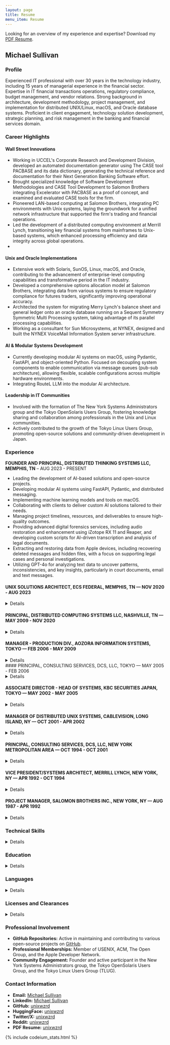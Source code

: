 ```yaml
---
layout: page
title: Resume
menu_item: Resume
---
```


Looking for an overview of my experience and expertise? Download my [PDF Resume](/assets/documents/SullivanMichael_IT_AI_ML_Unix_42020819.pdf).

## Michael Sullivan

### Profile
Experienced IT professional with over 30 years in the technology industry, including 15 years of managerial experience in the financial sector. Expertise in IT financial transactions operations, regulatory compliance, budget management, and vendor relations. Strong background in architecture, development methodology, project management, and implementation for distributed UNIX/Linux, macOS, and Oracle database systems. Proficient in client engagement, technology solution development, strategic planning, and risk management in the banking and financial services domain.

### Career Highlights

#### Wall Street Innovations

- Working in UCCEL's Corporate Research and Development Division, developed an automated documentation generator using The CASE tool PACBASE and its data dictionary, generating the technical reference and documentation for their Next Generation Banking Software effort.
- Brought specialized knowledge of Software Development Methodologies and CASE Tool Development to Salomon Brothers integrating Excelerator with PACBASE as a proof of concept, and examined and evaluated CASE tools for the firm.
- Pioneered LAN-based computing at Salomon Brothers, integrating PC environments with Unix systems, laying the groundwork for a unified network infrastructure that supported the firm's trading and financial operations.
- Led the development of a distributed computing environment at Merrill Lynch, transitioning key financial systems from mainframes to Unix-based systems, which enhanced processing efficiency and data integrity across global operations.
- 
#### Unix and Oracle Implementations

- Extensive work with Solaris, SunOS, Linux, macOS, and Oracle, contributing to the advancement of enterprise-level computing capabilities and transformative period in the IT industry.
- Developed a comprehensive options allocation model at Salomon Brothers, integrating data from various systems to ensure regulatory compliance for futures traders, significantly improving operational accuracy.
- Architected the system for migrating Merry Lynch's balance sheet and general ledger onto an oracle database running on a Sequent Symmetry Symmetric Multi Processing system, taking advantage of its parallel processing capabilities.
- Working as a consultant for Sun Microsystems, at NYNEX, designed and built the NYNEX VoiceMail Information System server infrastructure.
 
#### AI & Modular Systems Development

- Currently developing modular AI systems on macOS, using Pydantic, FastAPI, and object-oriented Python. Focused on decoupling system components to enable communication via message queues (pub-sub architecture), allowing flexible, scalable configurations across multiple hardware environments.
- Integrating RouteL LLM into the modular AI architecture.

#### Leadership in IT Communities

- Involved with the formation of The New York Systems Administrators group and the Tokyo OpenSolaris Users Group, fostering knowledge sharing and collaboration among professionals in the Unix and Linux communities.
- Actively contributed to the growth of the Tokyo Linux Users Group, promoting open-source solutions and community-driven development in Japan.

### Experience

**FOUNDER AND PRINCIPAL, DISTRIBUTED THINKING SYSTEMS LLC, MEMPHIS, TN** – AUG 2023 - PRESENT
- Leading the development of AI-based solutions and open-source projects.
- Developing modular AI systems using FastAPI, Pydantic, and distributed messaging.
- Implementing machine learning models and tools on macOS.
- Collaborating with clients to deliver custom AI solutions tailored to their needs.
- Managing project timelines, resources, and deliverables to ensure high-quality outcomes.
- Providing advanced digital forensics services, including audio restoration and enhancement using iZotope RX 11 and Reaper, and developing custom scripts for AI-driven transcription and analysis of legal documents.
- Extracting and restoring data from Apple devices, including recovering deleted messages and hidden files, with a focus on supporting legal cases and personal investigations.
- Utilizing GPT-4o for analyzing text data to uncover patterns, inconsistencies, and key insights, particularly in court documents, email and text messages.

#### UNIX SOLUTIONS ARCHITECT, ECS FEDERAL, MEMPHIS, TN — NOV 2020 - AUG 2023
<details>
- Supported the US Postal Service's Unix/Linux environment.
- Provided full-scale release management using ServiceNow.
- Managed the applications release process in an Agile environment from development to production, ensuring quick and efficient delivery with contingency plans.
- Troubleshot logistics systems and applications issues across all environments for the US Postal Service.
- Provided Unix Systems Support for 900 Unix/Linux servers in development, test, QA, and production environments.
- Supported operating systems issues arising from applications, including performance tuning and permissions alignment.
</details>

#### PRINCIPAL, DISTRIBUTED COMPUTING SYSTEMS LLC, NASHVILLE, TN — MAY 2009 - NOV 2020
<details>
- Designed and implemented VPN and firewall services using pfSense, Snort, IPSec, and OpenVPN.
- Led an international team to create an IaaS appliance, managing storage, compute, and control components in a single rack.
- Designed a small/medium-sized business NAS storage appliance with data encryption, compression, and deduplication.
- Developed a backup service for DaaS cloud-based storage.
</details>

#### MANAGER - PRODUCTION DIV., AOZORA INFORMATION SYSTEMS, TOKYO — FEB 2006 - MAY 2009
<details>
- Managed a $33M budget and prepared reports for senior executives.
- Reduced costs through consolidation using VMware on Linux, achieving a 15% year-over-year savings for two years.
- Co-managed a team of 25 administrators and led project work.
- Built a CMDB for cataloging datacenter and desktop hardware, and implemented a cost allocation model for IT services.
</details>
#### PRINCIPAL, CONSULTING SERVICES, DCS, LLC, TOKYO — MAY 2005 - FEB 2006
<details>
- Managed the migration of internet services, including software upgrades and system configuration for a data center relocation.
- Created a proprietary online trading system for a private hedge fund in Tokyo.
</details>

#### ASSOCIATE DIRECTOR - HEAD OF SYSTEMS, KBC SECURITIES JAPAN, TOKYO — MAY 2002 - MAY 2005
<details>
- Managed a team of 5 employees and provided daily systems operations support.
- Supported global standardization of systems architecture and infrastructure.
- Managed market data support for Bloomberg and Reuters platforms.
</details>

#### MANAGER OF DISTRIBUTED UNIX SYSTEMS, CABLEVISION, LONG ISLAND, NY — OCT 2001 - APR 2002
<details>
- Managed a team of 15 UNIX Systems Administrators providing 24/7 support for critical operations.
- Oversaw a $1.5M annual budget and provided mentorship to junior staff.
</details>

#### PRINCIPAL, CONSULTING SERVICES, DCS, LLC, NEW YORK METROPOLITAN AREA — OCT 1994 - OCT 2001
<details>
- Managed teams of 4 to 15 UNIX Systems and Database Administrators.
- Designed and implemented strategic information system architecture for internet commerce applications.
- Developed and managed backup and recovery plans for client data centers.
- Clients: NYNEX, Sun Microsystems, SkyMall.com, Recollections Inc. (Zing), InsureMyTrip.com
</details>

#### VICE PRESIDENT/SYSTEMS ARCHITECT, MERRILL LYNCH, NEW YORK, NY — APR 1992 - OCT 1994
<details>
- Led the development and implementation of applications and systems architecture for a financial systems migration project.
- Provided development support and training to a staff of 200 developers.

**Awards:**

- Merrill Lynch President's Award for Excellence - First Quarter 1993 
</details>

#### PROJECT MANAGER, SALOMON BROTHERS INC., NEW YORK, NY — AUG 1987 - APR 1992 
<details>
- Designed, implemented, and supported a national network infrastructure for investment banking. 
- Managed a staff of 12 administrators and developers, and successfully managed the relocation of the investment banking group to a new headquarters. 

**Awards:**

- Business Technology Organization Communications Award – Feb 1991 
- Business Technology Organization Communications Award – Feb 1990.
</details>

### Technical Skills
<details>
- **Software:** iZotope RX11, Reaper DAW, Visual Studio Code, ServiceNow (Incident, Change, and Release Management), FastAPI, Pydantic, X Window System, ZFS, GFS, Veritas, Sun Disk Suite, Apache, Tomcat, LDAP, DNS, NIS, Sendmail, Git/GitHub, Subversion, CVS, NFS, CIFS, Secure Shell (SSH), Tripwire, NMAP, Snort, pfSense (Firewall, VPN, IDS), F5 Load Balancing.
- **Database:** Oracle 10g, 9i, 8i, PostgreSQL, MySQL, SQLite, Redis, Berkeley DB.
- **Programming:** Bourne/Korn/Bash Shell, Python, Perl, C, SQL, Ruby, HTML, XML, UML, JavaScript, PL/SQL.
- **Systems:** OpenSolaris, Solaris, Linux, macOS, OS X Server, VMWare, VirtualBox, Windows, MVS (z/OS), TSO.
- **Network Infrastructure:** TCP/IP, PPP, NTP, HTTP, SMTP, POP3, IMAP, SNMP, NNTP, NAT, Cisco Router Configuration, Firewalls, IPSec, OpenVPN, SSH Tunneling, Oracle SQL*Net, FIX, Bloomberg, Reuters, F5.
- **Applications:** Microsoft Office, iWork, Omni Graffle, Omni Plan.
- **Hardware:** Apple Silicon, Sun SPARC, Intel x86, EMC.
</details>

### Education
<details>
- **Vanderbilt University, Nashville, TN** - Post Graduate (PhD work), Neuroscience/Psychiatry, 2014 - 2016
- **University of Texas, Arlington, TX** - BBA, Information Systems, 1987
</details>

### Languages
<details>
- **English:** Native
- **Japanese:** Basic
</details>

### Licenses and Clearances
<details>

- **USPS Public Trust Clearance** - valid through November 2025
- **FAA License:** Private Pilot, Airplane Single/Multi Engine Land - Instrument Airplane
</details>

### Professional Involvement

- **GitHub Repositories:** Active in maintaining and contributing to various open-source projects on [GitHub](https://github.com/unixwzrd).
- **Professional Memberships:** Member of USENIX, ACM, The Open Group, and the Apple Developer Network.
- **Community Engagement:** Founder and active participant in the New York Systems Administrators group, the Tokyo OpenSolaris Users Group, and the Tokyo Linux Users Group (TLUG).

### Contact Information

- **Email:**  <a href="mailto:{{ site.author.email | encode_email }}" title="Michael Sullivan">Michael Sullivan</a>
- **LinkedIn:** [Michael Sullivan](https://www.linkedin.com/in/unixwzrd)
- **GitHub:** [unixwzrd](https://github.com/unixwzrd)
- **HuggingFace:** [unixwzrd](https://huggingface.co/unixwzrd)
- **Twitter/X:** [unixwzrd](https://twitter.com/unixwzrd)
- **Reddit:** [unixwzrd](https://reddit.com/u/unixwzrd)
- **PDF Resume:** [unixwzrd](/assets/documents/SullivanMichael_IT_Resume_202414030.pdf)

{% include codeium_stats.html %}
